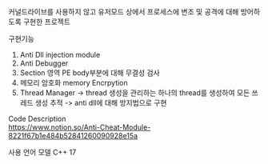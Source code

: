 커널드라이브를 사용하지 않고 유저모드 상에서 프로세스에 변조 및 공격에 대해 방어하도록 구현한 프로젝트

구현기능

1. Anti Dll injection module
2. Anti Debugger
3. Section 영역 PE body부분에 대해 무결성 검사
4. 메모리 암호화 memory Encrpytion
5. Thread Manager -> thread 생성을 관리하는 하나의 thread를 생성하여 모든 쓰레드 생성 추적 -> anti dll에 대해 방지법으로 구현

Code Description  
https://www.notion.so/Anti-Cheat-Module-8221f67b1e484b52841260090928e15a

사용 언어 모델
C++ 17 
